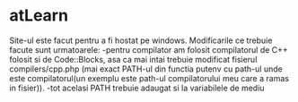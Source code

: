 # atLearn
Site-ul este facut pentru a fi hostat pe windows.
Modificarile ce trebuie facute sunt urmatoarele:
-pentru compilator am folosit compilatorul de C++ folosit si de Code::Blocks,
 asa ca mai intai trebuie modificat fisierul compilers/cpp.php (mai exact
 PATH-ul din functia putenv cu path-ul unde este compilatorul(un exemplu 
 este path-ul compilatorului meu care a ramas in fisier)).
-tot acelasi PATH trebuie adaugat si la variabilele de mediu
